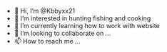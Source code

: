 - 👋 Hi, I’m @Kbbyxx21
- 👀 I’m interested in hunting fishing and cooking
- 🌱 I’m currently learning how to work with website
- 💞️ I’m looking to collaborate on ...
- 📫 How to reach me ...

<!---
Kbbyxx21/Kbbyxx21 is a ✨ special ✨ repository because its `README.md` (this file) appears on your GitHub profile.
You can click the Preview link to take a look at your changes.
--->
